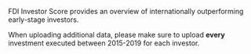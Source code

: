 
FDI Investor Score provides an overview of internationally outperforming early-stage investors.  
 
When uploading additional data, please make sure to upload **every** investment executed between 2015-2019 for each investor.